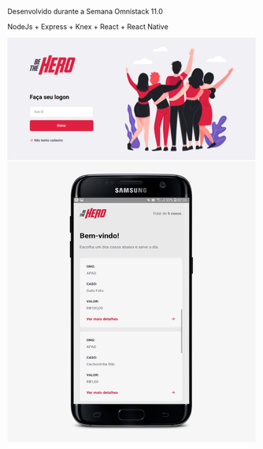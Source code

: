Desenvolvido durante a Semana Omnistack 11.0

NodeJs + Express + Knex + React + React Native

![Web](./readme/App.png)
![Mobile](./readme/App2.jpg)
